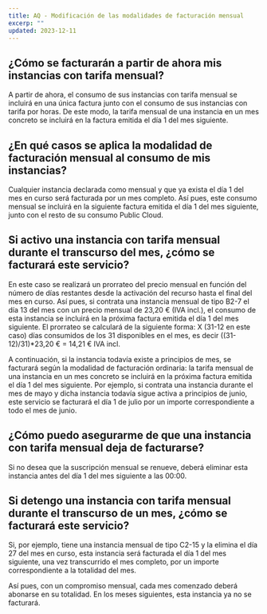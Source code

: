 ```yaml
---
title: AQ - Modificación de las modalidades de facturación mensual
excerp: ""
updated: 2023-12-11
---
```


## ¿Cómo se facturarán a partir de ahora mis instancias con tarifa mensual?
A partir de ahora, el consumo de sus instancias con tarifa mensual se incluirá en una única factura junto con el consumo de sus instancias con tarifa por horas. De este modo, la tarifa mensual de una instancia en un mes concreto se incluirá en la factura emitida el día 1 del mes siguiente.

## ¿En qué casos se aplica la modalidad de facturación mensual al consumo de mis instancias?

Cualquier instancia declarada como mensual y que ya exista el día 1 del mes en curso será facturada por un mes completo. Así pues, este consumo mensual se incluirá en la siguiente factura emitida el día 1 del mes siguiente, junto con el resto de su consumo Public Cloud.

## Si activo una instancia con tarifa mensual durante el transcurso del mes, ¿cómo se facturará este servicio?

En este caso se realizará un prorrateo del precio mensual en función del número de días restantes desde la activación del recurso hasta el final del mes en curso. Así pues, si contrata una instancia mensual de tipo B2-7 el día 13 del mes con un precio mensual de 23,20 € (IVA incl.), el consumo de esta instancia se incluirá en la próxima factura emitida el día 1 del mes siguiente. El prorrateo se calculará de la siguiente forma: X (31-12 en este caso) días consumidos de los 31 disponibles en el mes, es decir ((31-12)/31)*23,20 € = 14,21 € IVA incl.

A continuación, si la instancia todavía existe a principios de mes, se facturará según la modalidad de facturación ordinaria: la tarifa mensual de una instancia en un mes concreto se incluirá en la próxima factura emitida el día 1 del mes siguiente. Por ejemplo, si contrata una instancia durante el mes de mayo y dicha instancia todavía sigue activa a principios de junio, este servicio se facturará el día 1 de julio por un importe correspondiente a todo el mes de junio.

## ¿Cómo puedo asegurarme de que una instancia con tarifa mensual deja de facturarse?

Si no desea que la suscripción mensual se renueve, deberá eliminar esta instancia antes del día 1 del mes siguiente a las 00:00. 

## Si detengo una instancia con tarifa mensual durante el transcurso de un mes, ¿cómo se facturará este servicio?

Si, por ejemplo, tiene una instancia mensual de tipo C2-15 y la elimina el día 27 del mes en curso, esta instancia será facturada el día 1 del mes siguiente, una vez transcurrido el mes completo, por un importe correspondiente a la totalidad del mes.

Así pues, con un compromiso mensual, cada mes comenzado deberá abonarse en su totalidad. En los meses siguientes, esta instancia ya no se facturará.